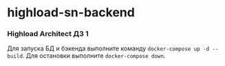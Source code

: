 # highload-sn-backend

### Highload Architect ДЗ 1

Для запуска БД и бэкенда выполните команду `docker-compose up -d --build`.
Для остановки выполните `docker-compose down`.

